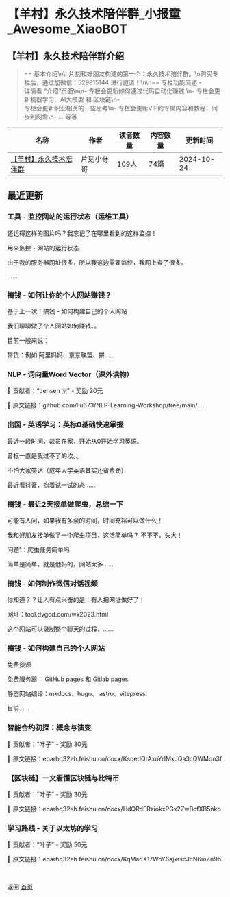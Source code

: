 # 【羊村】永久技术陪伴群_小报童_Awesome_XiaoBOT

## 【羊村】永久技术陪伴群介绍
> == 基本介绍\n\n片刻和好朋友构建的第一个：永久技术陪伴群。\n购买专栏后，通过加微信：529815144 进行邀请！\n\n== 专栏功能简述 -  
详情看 “介绍”页面\n\n- 专栏会更新如何通过代码自动化赚钱 \n- 专栏会更新机器学习、AI大模型 和 区块链\n-  
专栏会更新职业相关的一些思考\n- 专栏会更新VIP的专属内容和教程，同步到网盘\n- ... 等等  
  


|名称|作者|读者数量|内容数量|更新时间|
|---|---|---|---|---|
|[【羊村】永久技术陪伴群](https://xiaobot.net/p/529815144?refer=0b133df9-27dc-423b-8101-639049001c13)|片刻小哥哥|109人|74篇|2024-10-24|

## 最近更新
### 工具 - 监控网站的运行状态（运维工具）

还记得这样的图片吗？我忘记了在哪里看到的这样监控！

用来监控 - 网站的运行状态

由于我的服务器网址很多，所以我这边需要监控，我网上查了很多。

......

### 搞钱 - 如何让你的个人网站赚钱？

基于上一次：搞钱 - 如何构建自己的个人网站

我们聊聊做了个人网站如何赚钱。。

目前一般来说：

带货：例如 阿里妈妈、京东联盟、拼......

### NLP - 词向量Word Vector（课外读物）

🦁 贡献者：“Jensen 🇻” - 奖励 20元

🔗 原文链接：github.com/liu673/NLP-Learning-Workshop/tree/main/......

### 出国 - 英语学习：英标0基础快速掌握

最近一段时间，裁员在家，开始从0开始学习英语。

音标一直是我过不了的坎。。

不怕大家笑话（成年人学英语其实还蛮费劲）

最近看抖音，抱着试一试的态......

### 搞钱 - 最近2天接单做爬虫，总结一下

可能有人问，如果我有多余的时间，时间充裕可以做什么！

我和好朋友接单做了一个爬虫项目，这活简单吗？ 不不不，头大！

问题1：爬虫任务简单吗

简单是简单，就是他妈的，网站太多......

### 搞钱 - 如何制作微信对话视频

你知道？？让人有点兴奋的是：有人把网址做好了！

网址：tool.dvgod.com/wx2023.html

这个网站可以录制整个聊天的过程，......

### 搞钱 - 如何构建自己的个人网站

免费资源

免费服务器： GitHub pages 和 Gitlab pages

静态网站编译：mkdocs、hugo、 astro、vitepress

目前......

### 智能合约初探：概念与演变

🦁 贡献者：“叶子” - 奖励 30元

🔗 原文链接：eoarhq32eh.feishu.cn/docx/KsqedQrAxoYrIMxJQa3cQWMqn3f

### 【区块链】一文看懂区块链与比特币

🦁 贡献者：“叶子” - 奖励 30元

🔗 原文链接：eoarhq32eh.feishu.cn/docx/HdQRdFRziokxPGx2ZwBcfXB5nkb

### 学习路线 - 关于以太坊的学习

🦁 贡献者：“叶子” - 奖励 50元

🔗 原文链接：eoarhq32eh.feishu.cn/docx/KqMadX17WoY6ajxrscJcN6mZn9b


<a href="https://github.com/Reno9527/awesome-xiaobot" style="color: white; text-decoration: none;">awesome-xiaobot</a>

返回 [首页](../README.md)
